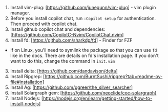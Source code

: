 1. Install vim-plug: [https://github.com/junegunn/vim-plug] - vim plugin manager.
2. Before you install copilot chat, run `:Copilot setup` for authentication. Then proceed with copilot chat.
3. Install github copilot chat and dependencies: [https://github.com/CopilotC-Nvim/CopilotChat.nvim]
4. Install fd: [https://github.com/sharkdp/fd] - Finder for FZF
  - If on Linux, you'll need to symlink the package so that you can use `fd` like in the docs. There are details on fd's installation page. If you don't want to do this, change the command in `init.vim`
3. Install delta: [https://github.com/dandavison/delta]
4. Install Ripgrep: [https://github.com/BurntSushi/ripgrep?tab=readme-ov-file#installation]
5. Install Ag: [https://github.com/ggreer/the_silver_searcher]
6. Install Solargraph gem: [https://github.com/neoclide/coc-solargraph]
7. Install Nodejs: [https://nodejs.org/en/learn/getting-started/how-to-install-nodejs]
